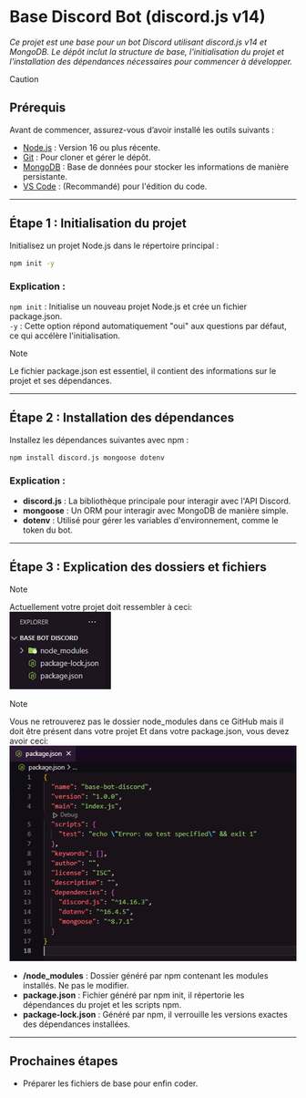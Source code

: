 # Base Discord Bot (discord.js v14)

*Ce projet est une base pour un bot Discord utilisant discord.js v14 et MongoDB. Le dépôt inclut la structure de base, l'initialisation du projet et l'installation des dépendances nécessaires pour commencer à développer.*

> [!CAUTION]
> ## Prérequis
> Avant de commencer, assurez-vous d’avoir installé les outils suivants :
> - [Node.js](https://nodejs.org/fr) : Version 16 ou plus récente.
> - [Git](https://git-scm.com/downloads) : Pour cloner et gérer le dépôt.
> - [MongoDB](https://www.mongodb.com/fr-fr/cloud/atlas/register) : Base de données pour stocker les informations de manière persistante.
> - [VS Code](https://code.visualstudio.com/download) : (Recommandé) pour l'édition du code.

---

## Étape 1 : Initialisation du projet

Initialisez un projet Node.js dans le répertoire principal :

```bash
npm init -y
```

### Explication :

`npm init` : Initialise un nouveau projet Node.js et crée un fichier package.json. \
`-y` : Cette option répond automatiquement "oui" aux questions par défaut, ce qui accélère l'initialisation.

> [!NOTE]
> Le fichier package.json est essentiel, il contient des informations sur le projet et ses dépendances.

---

## Étape 2 : Installation des dépendances

Installez les dépendances suivantes avec npm :

```bash
npm install discord.js mongoose dotenv
```

### Explication :

- **discord.js** : La bibliothèque principale pour interagir avec l'API Discord.
- **mongoose** : Un ORM pour interagir avec MongoDB de manière simple.
- **dotenv** : Utilisé pour gérer les variables d'environnement, comme le token du bot.

---

## Étape 3 : Explication des dossiers et fichiers
> [!NOTE]
> Actuellement votre projet doit ressembler à ceci: \
![alt text](./Images/image.png)

> [!NOTE]
> Vous ne retrouverez pas le dossier node_modules dans ce GitHub mais il doit être présent dans votre projet
> Et dans votre package.json, vous devez avoir ceci: \
![alt text](./Images/image-1.png)


- **/node_modules** : Dossier généré par npm contenant les modules installés. Ne pas le modifier.
- **package.json** : Fichier généré par npm init, il répertorie les dépendances du projet et les scripts npm.
- **package-lock.json** : Généré par npm, il verrouille les versions exactes des dépendances installées.

---

## Prochaines étapes
- Préparer les fichiers de base pour enfin coder.